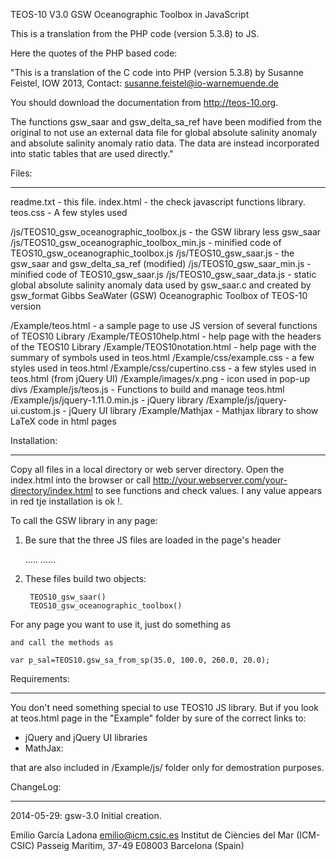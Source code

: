 TEOS-10 V3.0 GSW Oceanographic Toolbox in JavaScript

This is a translation from the PHP code (version 5.3.8) to JS.

Here the quotes of the PHP based code:

"This is a translation of the C code into PHP (version 5.3.8) by
Susanne Feistel, IOW 2013, 
Contact: susanne.feistel@io-warnemuende.de

You should download the documentation from http://teos-10.org.

The functions gsw_saar and gsw_delta_sa_ref
have been modified from the original to not use an external
data file for global absolute salinity anomaly and absolute
salinity anomaly ratio data. The data are instead incorporated
into static tables that are used directly."

Files:
******
readme.txt						- this file.
index.html						- the check javascript functions library.
teos.css						- A few styles used

/js/TEOS10_gsw_oceanographic_toolbox.js			- the GSW library less gsw_saar
/js/TEOS10_gsw_oceanographic_toolbox_min.js		- minified code of TEOS10_gsw_oceanographic_toolbox.js
/js/TEOS10_gsw_saar.js					- the gsw_saar and gsw_delta_sa_ref (modified)
/js/TEOS10_gsw_saar_min.js				- minified code of TEOS10_gsw_saar.js
/js/TEOS10_gsw_saar_data.js				- static global absolute salinity anomaly data 
							  used by gsw_saar.c and created by gsw_format
							  Gibbs SeaWater (GSW) Oceanographic Toolbox of TEOS-10 version 

/Example/teos.html					- a sample page to use JS version of several functions of TEOS10 Library
/Example/TEOS10help.html				- help page with the headers of the TEOS10 Library
/Example/TEOS10notation.html				- help page with the summary of symbols used in teos.html
/Example/css/example.css				- a few styles used in teos.html
/Example/css/cupertino.css				- a few styles used in teos.html (from jQuery UI)
/Example/images/x.png					- icon used in pop-up divs
/Example/js/teos.js					- Functions to build and manage teos.html
/Example/js/jquery-1.11.0.min.js			- jQuery library
/Example/js/jquery-ui.custom.js				- jQuery UI library
/Example/Mathjax					- Mathjax library to show LaTeX code in html pages

						
Installation:
*************
Copy all files in a local directory or web server directory.
Open the index.html into the browser or call http://your.webserver.com/your-directory/index.html
to see functions and check values. I any value appears in red tje installation is ok !.

   
To call the GSW library in any page:
 1) Be sure that the three JS files are loaded in the page's header
 
    <head>
	.....
     <script src="./js/TEOS10_gsw_saar_data.js"></script>                 <!-- Data Tables --->
     <script src="./js/TEOS10_gsw_oceanographic_toolbox_min.js"></script> <!-- TEOS Toolbox --->
     <script src="./js/TEOS10_gsw_saar_min.js"></script>                  <!-- GSW_saar --->
	......
    </head> 
	
 2) These files build two objects:

         TEOS10_gsw_saar()
         TEOS10_gsw_oceanographic_toolbox()

For any page you want to use it, just do something as 

<script type="text/javascript">
    var TEOS10 = new TEOS10_gsw_oceanographic_toolbox();
    var GSW_saar = new TEOS10_gsw_saar(); 
</script>

    and call the methods as

    var p_sal=TEOS10.gsw_sa_from_sp(35.0, 100.0, 260.0, 20.0);

Requirements:
*************
You don't need something special to use TEOS10 JS library. But if you
look at teos.html page in the "Example" folder by sure of the correct links
to:
   - jQuery and jQuery UI libraries
   - MathJax:

that are also included in /Example/js/ folder only for demostration purposes.

ChangeLog:
**********
2014-05-29:	gsw-3.0 Initial creation.

Emilio García Ladona <emilio@icm.csic.es>
Institut de Ciències del Mar (ICM-CSIC)
Passeig Marítim, 37-49
E08003 Barcelona (Spain)
